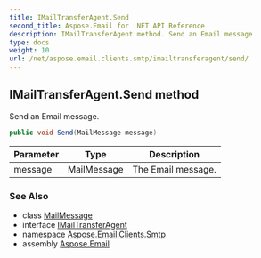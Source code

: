 ```yaml
---
title: IMailTransferAgent.Send
second_title: Aspose.Email for .NET API Reference
description: IMailTransferAgent method. Send an Email message
type: docs
weight: 10
url: /net/aspose.email.clients.smtp/imailtransferagent/send/
---
```

## IMailTransferAgent.Send method

Send an Email message.

```csharp
public void Send(MailMessage message)
```

| Parameter | Type | Description |
| --- | --- | --- |
| message | MailMessage | The Email message. |

### See Also

* class [MailMessage](../../../aspose.email/mailmessage/)
* interface [IMailTransferAgent](../)
* namespace [Aspose.Email.Clients.Smtp](../../imailtransferagent/)
* assembly [Aspose.Email](../../../)


